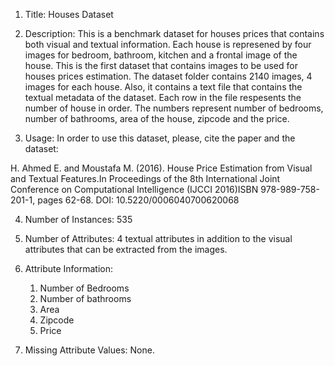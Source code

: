 1. Title: Houses Dataset

2. Description:  This is a benchmark dataset for houses prices that contains both visual and textual information. Each house is represened by four images for bedroom, bathroom, kitchen and a frontal image of the house. This is the first dataset that contains images to be used for houses prices estimation. The dataset folder contains 2140 images, 4 images for each house. Also, it contains a text file that contains the textual metadata of the dataset. Each row in the file respesents the number of house in order. The numbers represent number of bedrooms, number of bathrooms, area of the house, zipcode and the price. 

3. Usage:  In order to use this dataset, please, cite the paper and the dataset:  

H. Ahmed E. and Moustafa M. (2016). House Price Estimation from Visual and Textual Features.In Proceedings of the 8th International Joint Conference on Computational Intelligence (IJCCI 2016)ISBN 978-989-758-201-1, pages 62-68. DOI: 10.5220/0006040700620068


4. Number of Instances: 535

5. Number of Attributes: 4 textual attributes in addition to the visual attributes that can be extracted from the images. 

6. Attribute Information:
    1. Number of Bedrooms      
    2. Number of bathrooms   
    3. Area
    4. Zipcode
    5. Price

7. Missing Attribute Values:  None.

